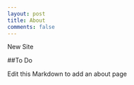 ```yaml
---
layout: post
title: About
comments: false
---
```


New Site  
  
##To Do  
  
Edit this Markdown to add an about page